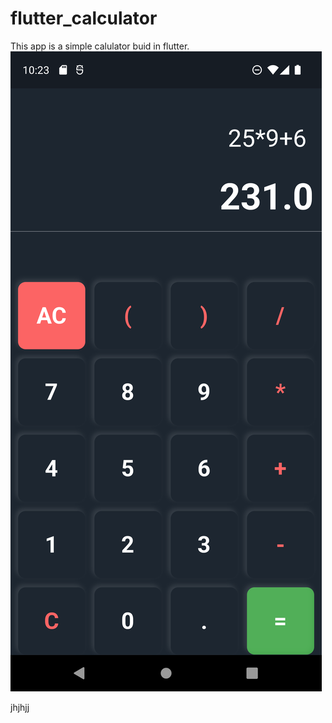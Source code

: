 # flutter_calculator
 
 This app is a simple calulator buid in flutter.
![SPACE INVENDER](screenshot.png)

jhjhjj
